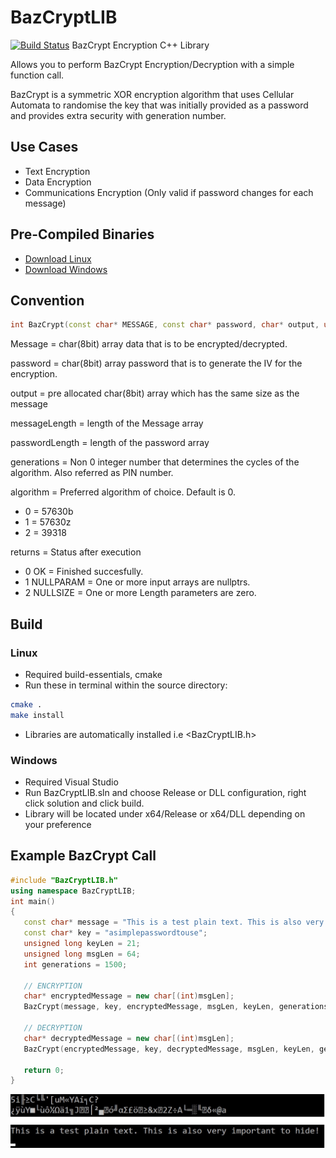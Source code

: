 # BazCryptLIB
[![Build Status](https://travis-ci.org/karusb/BazCryptLIB.svg?branch=master)](https://travis-ci.org/karusb/BazCryptLIB)
BazCrypt Encryption C++ Library

Allows you to perform BazCrypt Encryption/Decryption with a simple function call.

BazCrypt is a symmetric XOR encryption algorithm that uses Cellular Automata to randomise the key that was initially provided as a password and provides extra security with generation number.

## Use Cases
 - Text Encryption
 - Data Encryption
 - Communications Encryption (Only valid if password changes for each message)

## Pre-Compiled Binaries 
 - [Download Linux](https://github.com/karusb/BazCryptLIB/releases/download/1.0.0/BazCrypt-v1.0-Linux64.zip)
 - [Download Windows](https://github.com/karusb/BazCryptLIB/releases/download/1.0.0/BazCrypt-v1.0-Windows64.zip)

## Convention
```c++
int BazCrypt(const char* MESSAGE, const char* password, char* output, unsigned long messageLength, unsigned long passwordLength, int generations, int algorithm);
```

 Message = char(8bit) array data that is to be encrypted/decrypted.
 
 password = char(8bit) array password that is to generate the IV for the encryption.
 
 output = pre allocated char(8bit) array which has the same size as the message 
 
 messageLength  = length of the Message array
 
 passwordLength = length of the password array
 
 generations = Non 0 integer number that determines the cycles of the algorithm. Also referred as PIN number.
 
 algorithm = Preferred algorithm of choice. Default is 0.
 - 0 = 57630b
 - 1 = 57630z
 - 2 = 39318

 returns = Status after execution
 - 0 OK        = Finished succesfully.
 - 1 NULLPARAM = One or more input arrays are nullptrs.
 - 2 NULLSIZE  = One or more Length parameters are zero.

## Build
### Linux
  - Required build-essentials, cmake
  - Run these in terminal within the source directory:
   ```bash
   cmake .
   make install
   ```
  - Libraries are automatically installed i.e <BazCryptLIB.h>
### Windows 
  - Required Visual Studio
  - Run BazCryptLIB.sln and choose Release or DLL configuration, right click solution and click build.
  - Library will be located under x64/Release or x64/DLL depending on your preference


## Example BazCrypt Call
 ```c++
 #include "BazCryptLIB.h"
using namespace BazCryptLIB;
int main()
{
	const char* message = "This is a test plain text. This is also very important to hide!";
	const char* key = "asimplepasswordtouse";
	unsigned long keyLen = 21;
	unsigned long msgLen = 64;
	int generations = 1500;

	// ENCRYPTION
	char* encryptedMessage = new char[(int)msgLen];
	BazCrypt(message, key, encryptedMessage, msgLen, keyLen, generations, 2);

	// DECRYPTION
	char* decryptedMessage = new char[(int)msgLen];
	BazCrypt(encryptedMessage, key, decryptedMessage, msgLen, keyLen, generations, 2);

	return 0;
}
```
![ProgramOutput](https://github.com/karusb/BazCryptLIB/raw/master/bazlib.jpg)
